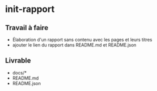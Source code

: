 # init-rapport


## Travail à faire

- Élaboration d'un rapport sans contenu avec les pages et leurs titres
- ajouter le lien du rapport dans README.md et README.json


## Livrable

- docs/*
- README.md
- README.json


